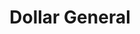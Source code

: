 ---
title: "Dollar General"
url: /coatesville/dollar-general-west-lincoln-highway/
shop: variety store
---